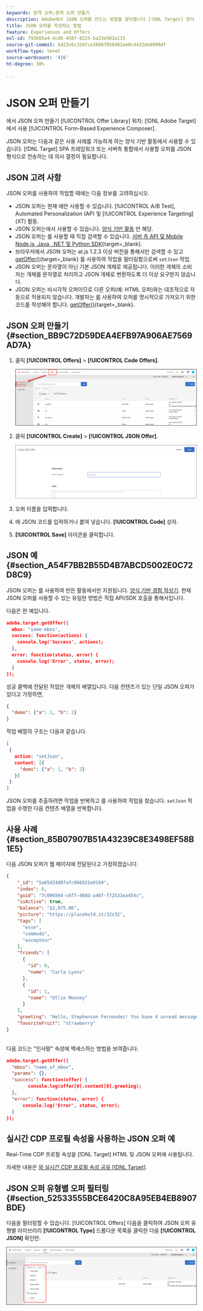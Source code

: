 ```yaml
---
keywords: 원격 오퍼;원격 오퍼 만들기
description: Adobe에서 JSON 오퍼를 만드는 방법을 알아봅니다 [!DNL Target] 양식 기반 경험 작성기에 사용됩니다.
title: JSON 오퍼를 작성하는 방법
feature: Experiences and Offers
exl-id: 793665a4-4cd6-458f-8225-ba23e503a115
source-git-commit: 6423c6c324fce30087056d81ee0c4432de8999df
workflow-type: tm+mt
source-wordcount: '416'
ht-degree: 30%

---
```


# JSON 오퍼 만들기

에서 JSON 오퍼 만들기 [!UICONTROL Offer Library] 위치: [!DNL Adobe Target] 에서 사용 [!UICONTROL Form-Based Experience Composer].

JSON 오퍼는 다음과 같은 사용 사례를 가능하게 하는 양식 기반 활동에서 사용할 수 있습니다. [!DNL Target] SPA 프레임워크 또는 서버측 통합에서 사용할 오퍼를 JSON 형식으로 전송하는 데 의사 결정이 필요합니다.

## JSON 고려 사항

JSON 오퍼를 사용하여 작업할 때에는 다음 정보를 고려하십시오.

* JSON 오퍼는 현재 에만 사용할 수 있습니다. [!UICONTROL A/B Test], Automated Personalization (AP) 및 [!UICONTROL Experience Targeting] (XT) 활동.
* JSON 오퍼는에서 사용할 수 있습니다. [양식 기반 활동](/help/main/c-experiences/form-experience-composer.md) 만 해당.
* JSON 오퍼는 를 사용할 때 직접 검색할 수 있습니다. [서버 측 API 및 Mobile Node.js, Java, .NET 및 Python SDK](https://experienceleague.adobe.com/docs/target-dev/developer/server-side/server-side-overview.html){target=_blank}.
* 브라우저에서 JSON 오퍼는 at.js 1.2.3 이상 버전을 통해서만 검색할 수 있고 [getOffer()](https://experienceleague.adobe.com/docs/target-dev/developer/client-side/at-js-implementation/functions-overview/adobe-target-getoffer.html){target=_blank} 를 사용하여 작업을 필터링함으로써 `setJson` 작업.
* JSON 오퍼는 문자열이 아닌 기본 JSON 개체로 제공됩니다. 이러한 개체의 소비자는 개체를 문자열로 처리하고 JSON 개체로 변환하도록 더 이상 요구받지 않습니다.
* JSON 오퍼는 비시각적 오퍼이므로 다른 오퍼(예: HTML 오퍼)와는 대조적으로 자동으로 적용되지 않습니다. 개발자는 를 사용하여 오퍼를 명시적으로 가져오기 위한 코드를 작성해야 합니다. [getOffer()](https://experienceleague.adobe.com/docs/target-dev/developer/client-side/at-js-implementation/functions-overview/adobe-target-getoffer.html){target=_blank}.

## JSON 오퍼 만들기 {#section_BB9C72D59DEA4EFB97A906AE7569AD7A}

1. 클릭 **[!UICONTROL Offers]** > **[!UICONTROL Code Offers]**.

   ![오퍼 > 코드 오퍼 탭](/help/main/c-experiences/c-manage-content/assets/code-offers-tab.png)

1. 클릭 **[!UICONTROL Create]** > **[!UICONTROL JSON Offer]**.

   ![offer-json 이미지](assets/offer-json.png)

1. 오퍼 이름을 입력합니다.
1. 에 JSON 코드를 입력하거나 붙여 넣습니다. **[!UICONTROL Code]** 상자.
1. **[!UICONTROL Save]** 아이콘을 클릭합니다.

## JSON 예 {#section_A54F7BB2B55D4B7ABCD5002E0C72D8C9}

JSON 오퍼는 를 사용하여 만든 활동에서만 지원됩니다. [양식 기반 경험 작성기](/help/main/c-experiences/form-experience-composer.md). 현재 JSON 오퍼를 사용할 수 있는 유일한 방법은 직접 API/SDK 호출을 통해서입니다.

다음은 한 예입니다.

```json
adobe.target.getOffer({ 
  mbox: "some-mbox", 
  success: function(actions) { 
    console.log('Success', actions); 
  }, 
  error: function(status, error) { 
    console.log('Error', status, error); 
  } 
});
```

성공 콜백에 전달된 작업은 개체의 배열입니다. 다음 컨텐츠가 있는 단일 JSON 오퍼가 있다고 가정하면,

```json
{ 
  "demo": {"a": 1, "b": 2} 
}
```

작업 배열의 구조는 다음과 같습니다.

```json
[ 
 { 
   action: "setJson", 
   content: [{ 
     "demo": {"a": 1, "b": 2} 
   }] 
 }  
]
```

JSON 오퍼를 추출하려면 작업을 반복하고 를 사용하여 작업을 찾습니다. `setJson` 작업을 수행한 다음 컨텐츠 배열을 반복합니다.

## 사용 사례 {#section_85B07907B51A43239C8E3498EF58B1E5}

다음 JSON 오퍼가 웹 페이지에 전달된다고 가정하겠습니다.

```json
{ 
    "_id": "5a65d24d8fafc966921e9169", 
    "index": 0, 
    "guid": "7c006504-c6f7-468d-a46f-f72531ea454c", 
    "isActive": true, 
    "balance": "$2,075.06", 
    "picture": "https://placehold.it/32x32", 
    "tags": [ 
      "esse", 
      "commodo", 
      "excepteur"
    ], 
    "friends": [ 
      { 
        "id": 0, 
        "name": "Carla Lyons" 
      }, 
      { 
        "id": 1, 
        "name": "Ollie Mooney" 
      } 
    ], 
    "greeting": "Hello, Stephenson Fernandez! You have 4 unread messages.", 
    "favoriteFruit": "strawberry" 
} 
  
```

다음 코드는 &quot;인사말&quot; 속성에 액세스하는 방법을 보여줍니다.

```json
adobe.target.getOffer({   
  "mbox": "name_of_mbox", 
  "params": {}, 
  "success": function(offer) {           
        console.log(offer[0].content[0].greeting); 
  },   
  "error": function(status, error) {           
      console.log('Error', status, error); 
  } 
});
```

## 실시간 CDP 프로필 속성을 사용하는 JSON 오퍼 예

Real-Time CDP 프로필 속성을 [!DNL Target] HTML 및 JSON 오퍼에 사용됩니다.

자세한 내용은 [와 실시간 CDP 프로필 속성 공유 [!DNL Target]](/help/main/c-integrating-target-with-mac/integrating-with-rtcdp.md#rtcdp-profile-attributes).

## JSON 오퍼 유형별 오퍼 필터링 {#section_52533555BCE6420C8A95EB4EB8907BDE}

다음을 필터링할 수 있습니다. [!UICONTROL Offers] 다음을 클릭하여 JSON 오퍼 유형별 라이브러리 **[!UICONTROL Type]** 드롭다운 목록을 클릭한 다음 **[!UICONTROL JSON]** 확인란.

![offer-json-filter 이미지](assets/offer-json-filter.png)
